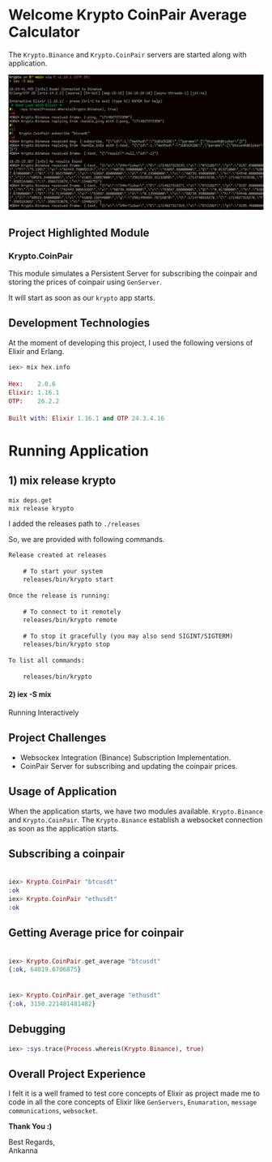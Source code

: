 # Welcome Krypto CoinPair Average Calculator
The `Krypto.Binance` and `Krypto.CoinPair` servers are started along with application.

![Project Out Line Image](krypto.png)

## Project Highlighted Module

### Krypto.CoinPair

This module simulates a Persistent Server for subscribing the coinpair and storing the prices of coinpair using `GenServer`.

It will start as soon as our `krypto` app starts.

## Development Technologies

At the moment of developing this project, I used the following versions of
Elixir and Erlang.

```elixir
iex> mix hex.info

Hex:    2.0.6
Elixir: 1.16.1
OTP:    26.2.2

Built with: Elixir 1.16.1 and OTP 24.3.4.16

```
# Running Application

## 1) mix release krypto

```
mix deps.get
mix release krypto
```

I added the releases path to `./releases` 

So, we are provided with following commands.

```
Release created at releases

    # To start your system
    releases/bin/krypto start

Once the release is running:

    # To connect to it remotely
    releases/bin/krypto remote

    # To stop it gracefully (you may also send SIGINT/SIGTERM)
    releases/bin/krypto stop

To list all commands:

    releases/bin/krypto

```

#### 2) iex -S mix

Running Interactively

## Project Challenges

- Websockex Integration (Binance) Subscription Implementation.
- CoinPair Server for subscribing and updating the coinpair prices.


## Usage of Application
When the application starts, we have two modules available. `Krypto.Binance` and `Krypto.CoinPair`. The `Krypto.Binance` establish a websocket connection as soon as the application starts.


## Subscribing a coinpair
```elixir

iex> Krypto.CoinPair "btcusdt"
:ok
iex> Krypto.CoinPair "ethusdt"
:ok

```

## Getting Average price for coinpair
```elixir

iex> Krypto.CoinPair.get_average "btcusdt"
{:ok, 64019.6706875}


iex> Krypto.CoinPair.get_average "ethusdt"
{:ok, 3150.221481481482}


```

## Debugging

```elixir
iex> :sys.trace(Process.whereis(Krypto.Binance), true)

```

## Overall Project Experience

I felt it is a well framed to test core concepts of Elixir as project made me to code in all the core concepts of Elixir like `GenServers`, `Enumaration`, `message communications`, `websocket`.

**Thank You :)**

Best Regards,      
Ankanna


